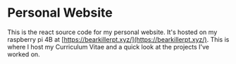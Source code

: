 # Personal Website
This is the react source code for my personal website. It's hosted on my raspberry pi 4B at [https://bearkillerpt.xyz/](https://bearkillerpt.xyz/). This is where I host my Curriculum Vitae and a quick look at the projects I've worked on.